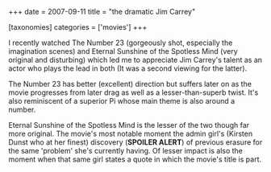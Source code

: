 +++
date = 2007-09-11
title = "the dramatic Jim Carrey"

[taxonomies]
categories = ['movies']
+++

I recently watched The Number 23 (gorgeously shot, especially the
imagination scenes) and Eternal Sunshine of the Spotless Mind (very
original and disturbing) which led me to appreciate Jim Carrey's talent
as an actor who plays the lead in both (It was a second viewing for the
latter).

The Number 23 has better (excellent) direction but suffers later on as
the movie progresses from later drag as well as a lesser-than-superb
twist. It's also reminiscent of a superior Pi whose main theme is also
around a number.

Eternal Sunshine of the Spotless Mind is the lesser of the two though
far more original. The movie's most notable moment the admin girl's
(Kirsten Dunst who at her finest) discovery (**SPOILER ALERT**) of
previous erasure for the same 'problem' she's currently having. Of
lesser impact is also the moment when that same girl states a quote in
which the movie's title is part.

